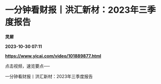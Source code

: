 # 一分钟看财报丨洪汇新材：2023年三季度报告
**灵犀**

**2023-10-30 07:11**

**https://www.yicai.com/video/101889877.html**

点击视频，速览要点──

一分钟看财报丨洪汇新材：2023年三季度报告
